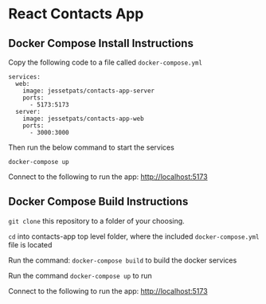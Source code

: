 # React Contacts App

## Docker Compose Install Instructions
Copy the following code to a file called `docker-compose.yml`

```
services:
  web:
    image: jessetpats/contacts-app-server
    ports:
      - 5173:5173
  server:
    image: jessetpats/contacts-app-web
    ports:
      - 3000:3000
```
Then run the below command to start the services

`docker-compose up`

Connect to the following to run the app: [http://localhost:5173](http://localhost:5173)

## Docker Compose Build Instructions

`git clone` this repository to a folder of your choosing.

`cd` into contacts-app top level folder, where the included `docker-compose.yml` file is located

Run the command: `docker-compose build` to build the docker services

Run the command `docker-compose up` to run

Connect to the following to run the app: [http://localhost:5173](http://localhost:5173)

